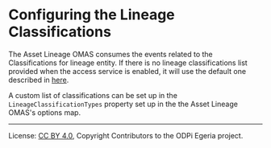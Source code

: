 <!-- SPDX-License-Identifier: CC-BY-4.0 -->
<!-- Copyright Contributors to the ODPi Egeria project. -->

# Configuring the Lineage Classifications

The Asset Lineage OMAS consumes the events related to the Classifications for lineage entity.
If there is no lineage classifications list provided when the access service is enabled, 
it will use the default one described in [here](../../../asset-lineage-api/docs/events/lineage-event.md).

A custom list of classifications can be set up in the
`LineageClassificationTypes` property set up in the the Asset Lineage OMAS's options map.

----
License: [CC BY 4.0](https://creativecommons.org/licenses/by/4.0/),
Copyright Contributors to the ODPi Egeria project.